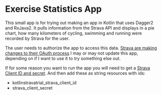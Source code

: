 # Exercise Statistics App

This small app is for trying out making an app in Kotlin that uses Dagger2 and RxJava2.
It pulls information from the Strava API and displays in a pie chart, how many kilometers of cycling, swimming and running were recorded by Strava for the user.

The user needs to authorize the app to access this data. [Strava are making changes to their OAuth process](https://developers.strava.com/docs/oauth-updates/?utm_source=strava&utm_medium=mktgemail&utm_campaign=2018_10_15_API_update)
I may or may not update this app, depending on if I want to use it to try something else out.

If for some reason you want to run the app you will need to get a [Strava Client ID and secret](https://developers.strava.com/).
And then add these as string resources with ids:

* kotlinstravatrial_strava_client_id
* strava_client_secret
